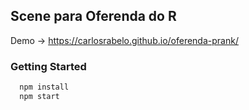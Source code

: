 ## Scene para Oferenda do R

Demo -> https://carlosrabelo.github.io/oferenda-prank/


### Getting Started
```sh
  npm install
  npm start
```